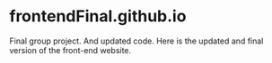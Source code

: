 # frontendFinal.github.io
Final group project. And updated code. 
Here is the updated and final version of the front-end website. 

